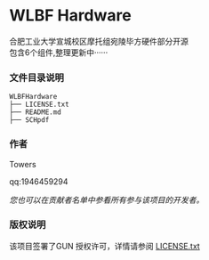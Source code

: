 <!--
 * @Date: 2024-09-03 09:58:07
 * @LastEditors: Towers
 * @LastEditTime: 2024-09-23 16:12:58
-->


# WLBF Hardware

合肥工业大学宣城校区摩托组宛陵毕方硬件部分开源  
包含6个组件,整理更新中······


### 文件目录说明

```
WLBFHardware 
├── LICENSE.txt
├── README.md
├── SCHpdf

```

### 作者

Towers  

qq:1946459294    

 *您也可以在贡献者名单中参看所有参与该项目的开发者。*

### 版权说明

该项目签署了GUN 授权许可，详情请参阅 [LICENSE.txt](https://github.com/shaojintian/Best_README_template/blob/master/LICENSE.txt)
